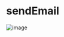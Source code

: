 # sendEmail

![image](https://user-images.githubusercontent.com/93911073/204019529-e2ed1708-8d97-401f-b825-0a9207c0934d.png)
